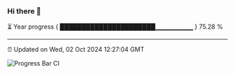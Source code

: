 ### Hi there 👋

⏳ Year progress { ██████████████████████▁▁▁▁▁▁▁▁ } 75.28 %

---

⏰ Updated on Wed, 02 Oct 2024 12:27:04 GMT

![Progress Bar CI](https://github.com/liununu/liununu/workflows/Progress%20Bar%20CI/badge.svg)
